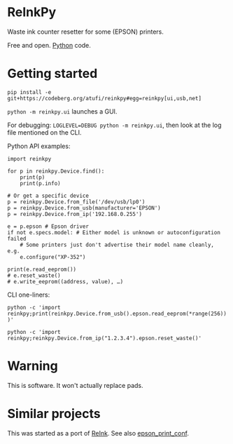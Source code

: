 ReInkPy
=======
Waste ink counter resetter for some (EPSON) printers.

Free and open. [Python](https://python.org) code.


# Getting started

```
pip install -e git+https://codeberg.org/atufi/reinkpy#egg=reinkpy[ui,usb,net]
```

`python -m reinkpy.ui` launches a GUI.

For debugging: `LOGLEVEL=DEBUG python -m reinkpy.ui`, then look at the log file
mentioned on the CLI.

Python API examples:

```
import reinkpy

for p in reinkpy.Device.find():
	print(p)
    print(p.info)

# Or get a specific device
p = reinkpy.Device.from_file('/dev/usb/lp0')
p = reinkpy.Device.from_usb(manufacturer='EPSON')
p = reinkpy.Device.from_ip('192.168.0.255')

e = p.epson # Epson driver
if not e.specs.model: # Either model is unknown or autoconfiguration failed
    # Some printers just don't advertise their model name cleanly, e.g.
	e.configure("XP-352")

print(e.read_eeprom())
# e.reset_waste()
# e.write_eeprom((address, value), …)
```

CLI one-liners:

`python -c 'import reinkpy;print(reinkpy.Device.from_usb().epson.read_eeprom(*range(256)))'`

`python -c 'import reinkpy;reinkpy.Device.from_ip("1.2.3.4").epson.reset_waste()'`


# Warning

This is software. It won't actually replace pads.


# Similar projects

This was started as a port of [ReInk](https://github.com/lion-simba/reink/).
See also [epson_print_conf](https://github.com/Ircama/epson_print_conf).
